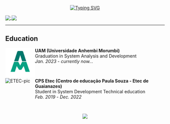 <p align="center">
 <a href="https://git.io/typing-svg"><img src="https://readme-typing-svg.demolab.com?font=Fira+Code&size=25&pause=1000&color=17F700&background=000000&center=true&vCenter=true&random=false&width=700&height=100&lines=Hello+there!+;I+am+a+full-stack+developer+and+pentester!" alt="Typing SVG" /></a>
</p>


<a href="https://github.com/anuraghazra/github-readme-stats">
  <img height=200 align="center" src="https://github-readme-stats.vercel.app/api?username=glauberperez&theme=chartreuse-dark" />
</a>
<a href="https://github.com/anuraghazra/convoychat">
  <img height=200 align="center" src="https://github-readme-stats.vercel.app/api/top-langs?username=anuraghazra&theme=chartreuse-dark&layout=compact&langs_count=8&card_width=320" />
</a>

---
## Education

  <a href="https://www.uninove.br/"><img src="./assets/uam.png" align="left" width="94" height="94" alt="UAM-pic"/></a>
  **UAM (Universidade Anhembi Morumbi)** \
  Graduation in System Analysis and Development \
  <i>Jan. 2023</i> - <i>currently now...</i>
  
  <br>

  <a href="https://www.cps.sp.gov.br/etecs/etec-de-guaianazes-guaianazes/"><img src="./assets/etec.jpg" align="left" width="94" height="94" alt="ETEC-pic"/></a>
  **CPS Etec (Centro de educação Paula Souza - Etec de Guaianazes)** \
  Student in System Development Technical education \
  <i>Feb. 2019</i> - <i>Dec. 2022</i>
  
<br>

<p align="center">
 <img src="https://komarev.com/ghpvc/?username=glauberperez&color=blue">
</p>
